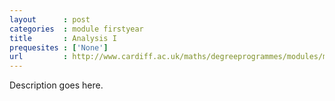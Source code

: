 ```yaml
---
layout      : post
categories  : module firstyear
title       : Analysis I
prequesites : ['None']
url         : http://www.cardiff.ac.uk/maths/degreeprogrammes/modules/ma0123.html
---
```


Description goes here.

